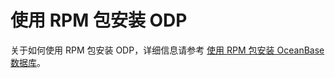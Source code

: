 使用 RPM 包安装 ODP 
===================================



关于如何使用 RPM 包安装 ODP，详细信息请参考 [使用 RPM 包安装 OceanBase 数据库](t2071782.html#topic-2071782)。
